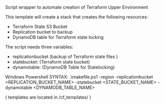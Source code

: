 Script wrapper to automate creation of Terraform Upper Environment

This template will create a stack that creates the following resources:

- Terraform State S3 Bucket
- Replication bucket to backup
- DynamoDB table for Terraform state locking

The script needs three variables:
- replicationbucket (backup of Terraform state files )
- statebucket: (Terraform state bucket)
- dynamotable: (DynamoDB Table for Statelocking)

Windows Powershell SYNTAX:
.\makefile.ps1 -region <REGION> -replicationbucket <REPLICATION_BUCKET_NAME> -statebucket <STATE_BUCKET_NAME> -dynamotable <DYNAMODB_TABLE_NAME>

( templates are located in /cf_templates/ )